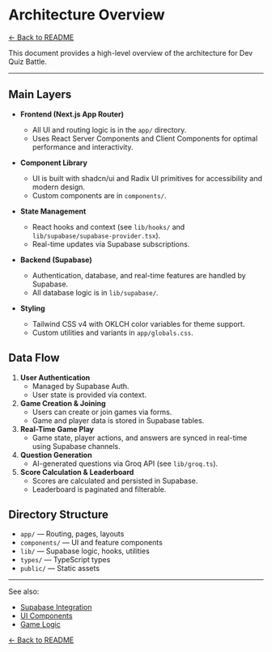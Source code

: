# Architecture Overview

[← Back to README](../README.md)

This document provides a high-level overview of the architecture for Dev Quiz Battle.

---

## Main Layers

- **Frontend (Next.js App Router)**

  - All UI and routing logic is in the `app/` directory.
  - Uses React Server Components and Client Components for optimal performance and interactivity.

- **Component Library**

  - UI is built with shadcn/ui and Radix UI primitives for accessibility and modern design.
  - Custom components are in `components/`.

- **State Management**

  - React hooks and context (see `lib/hooks/` and `lib/supabase/supabase-provider.tsx`).
  - Real-time updates via Supabase subscriptions.

- **Backend (Supabase)**

  - Authentication, database, and real-time features are handled by Supabase.
  - All database logic is in `lib/supabase/`.

- **Styling**
  - Tailwind CSS v4 with OKLCH color variables for theme support.
  - Custom utilities and variants in `app/globals.css`.

## Data Flow

1. **User Authentication**
   - Managed by Supabase Auth.
   - User state is provided via context.
2. **Game Creation & Joining**
   - Users can create or join games via forms.
   - Game and player data is stored in Supabase tables.
3. **Real-Time Game Play**
   - Game state, player actions, and answers are synced in real-time using Supabase channels.
4. **Question Generation**
   - AI-generated questions via Groq API (see `lib/groq.ts`).
5. **Score Calculation & Leaderboard**
   - Scores are calculated and persisted in Supabase.
   - Leaderboard is paginated and filterable.

## Directory Structure

- `app/` — Routing, pages, layouts
- `components/` — UI and feature components
- `lib/` — Supabase logic, hooks, utilities
- `types/` — TypeScript types
- `public/` — Static assets

---

See also:

- [Supabase Integration](./supabase.md)
- [UI Components](./components.md)
- [Game Logic](./game-logic.md)

[← Back to README](../README.md)
